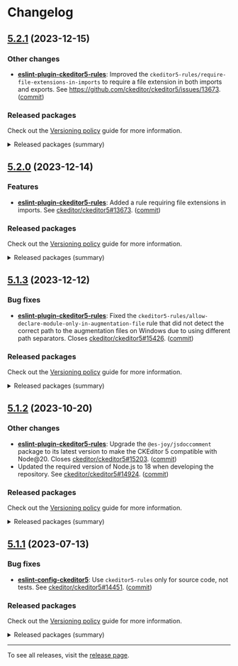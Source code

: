 Changelog
=========

## [5.2.1](https://github.com/ckeditor/ckeditor5-linters-config/compare/v5.2.0...v5.2.1) (2023-12-15)

### Other changes

* **[eslint-plugin-ckeditor5-rules](https://www.npmjs.com/package/eslint-plugin-ckeditor5-rules)**: Improved the `ckeditor5-rules/require-file-extensions-in-imports` to require a file extension in both imports and exports. See https://github.com/ckeditor/ckeditor5/issues/13673. ([commit](https://github.com/ckeditor/ckeditor5-linters-config/commit/950a842b6aaacbb7d2e958be6e1a224db755b2f5))

### Released packages

Check out the [Versioning policy](https://ckeditor.com/docs/ckeditor5/latest/framework/guides/support/versioning-policy.html) guide for more information.

<details>
<summary>Released packages (summary)</summary>

Other releases:

* [eslint-config-ckeditor5](https://www.npmjs.com/package/eslint-config-ckeditor5/v/5.2.1): v5.2.0 => v5.2.1
* [eslint-plugin-ckeditor5-rules](https://www.npmjs.com/package/eslint-plugin-ckeditor5-rules/v/5.2.1): v5.2.0 => v5.2.1
* [stylelint-config-ckeditor5](https://www.npmjs.com/package/stylelint-config-ckeditor5/v/5.2.1): v5.2.0 => v5.2.1
* [stylelint-plugin-ckeditor5-rules](https://www.npmjs.com/package/stylelint-plugin-ckeditor5-rules/v/5.2.1): v5.2.0 => v5.2.1
</details>


## [5.2.0](https://github.com/ckeditor/ckeditor5-linters-config/compare/v5.1.3...v5.2.0) (2023-12-14)

### Features

* **[eslint-plugin-ckeditor5-rules](https://www.npmjs.com/package/eslint-plugin-ckeditor5-rules)**: Added a rule requiring file extensions in imports. See [ckeditor/ckeditor5#13673](https://github.com/ckeditor/ckeditor5/issues/13673). ([commit](https://github.com/ckeditor/ckeditor5-linters-config/commit/d7d5211e960378b985f0383efc66951e89dfd83b))

### Released packages

Check out the [Versioning policy](https://ckeditor.com/docs/ckeditor5/latest/framework/guides/support/versioning-policy.html) guide for more information.

<details>
<summary>Released packages (summary)</summary>

Releases containing new features:

* [eslint-plugin-ckeditor5-rules](https://www.npmjs.com/package/eslint-plugin-ckeditor5-rules/v/5.2.0): v5.1.3 => v5.2.0

Other releases:

* [eslint-config-ckeditor5](https://www.npmjs.com/package/eslint-config-ckeditor5/v/5.2.0): v5.1.3 => v5.2.0
* [stylelint-config-ckeditor5](https://www.npmjs.com/package/stylelint-config-ckeditor5/v/5.2.0): v5.1.3 => v5.2.0
* [stylelint-plugin-ckeditor5-rules](https://www.npmjs.com/package/stylelint-plugin-ckeditor5-rules/v/5.2.0): v5.1.3 => v5.2.0
</details>


## [5.1.3](https://github.com/ckeditor/ckeditor5-linters-config/compare/v5.1.2...v5.1.3) (2023-12-12)

### Bug fixes

* **[eslint-plugin-ckeditor5-rules](https://www.npmjs.com/package/eslint-plugin-ckeditor5-rules)**: Fixed the `ckeditor5-rules/allow-declare-module-only-in-augmentation-file` rule that did not detect the correct path to the augmentation files on Windows due to using different path separators. Closes [ckeditor/ckeditor5#15426](https://github.com/ckeditor/ckeditor5/issues/15426). ([commit](https://github.com/ckeditor/ckeditor5-linters-config/commit/a02bdbd4a1dfd7e671f6530a2935598fd8ae85dc))

### Released packages

Check out the [Versioning policy](https://ckeditor.com/docs/ckeditor5/latest/framework/guides/support/versioning-policy.html) guide for more information.

<details>
<summary>Released packages (summary)</summary>

Other releases:

* [eslint-config-ckeditor5](https://www.npmjs.com/package/eslint-config-ckeditor5/v/5.1.3): v5.1.2 => v5.1.3
* [eslint-plugin-ckeditor5-rules](https://www.npmjs.com/package/eslint-plugin-ckeditor5-rules/v/5.1.3): v5.1.2 => v5.1.3
* [stylelint-config-ckeditor5](https://www.npmjs.com/package/stylelint-config-ckeditor5/v/5.1.3): v5.1.2 => v5.1.3
* [stylelint-plugin-ckeditor5-rules](https://www.npmjs.com/package/stylelint-plugin-ckeditor5-rules/v/5.1.3): v5.1.2 => v5.1.3
</details>


## [5.1.2](https://github.com/ckeditor/ckeditor5-linters-config/compare/v5.1.1...v5.1.2) (2023-10-20)

### Other changes

* **[eslint-plugin-ckeditor5-rules](https://www.npmjs.com/package/eslint-plugin-ckeditor5-rules)**: Upgrade the `@es-joy/jsdoccomment` package to its latest version to make the CKEditor 5 compatible with Node@20. Closes [ckeditor/ckeditor5#15203](https://github.com/ckeditor/ckeditor5/issues/15203). ([commit](https://github.com/ckeditor/ckeditor5-linters-config/commit/cc93260dd7aa17ddbe79cb6f4dbe1c1cd6a3157e))
* Updated the required version of Node.js to 18 when developing the repository. See [ckeditor/ckeditor5#14924](https://github.com/ckeditor/ckeditor5/issues/14924). ([commit](https://github.com/ckeditor/ckeditor5-linters-config/commit/7852374add49fe23c9f7a436d7f119b35f5c6aa0))

### Released packages

Check out the [Versioning policy](https://ckeditor.com/docs/ckeditor5/latest/framework/guides/support/versioning-policy.html) guide for more information.

<details>
<summary>Released packages (summary)</summary>

Other releases:

* [eslint-config-ckeditor5](https://www.npmjs.com/package/eslint-config-ckeditor5/v/5.1.2): v5.1.1 => v5.1.2
* [eslint-plugin-ckeditor5-rules](https://www.npmjs.com/package/eslint-plugin-ckeditor5-rules/v/5.1.2): v5.1.1 => v5.1.2
* [stylelint-config-ckeditor5](https://www.npmjs.com/package/stylelint-config-ckeditor5/v/5.1.2): v5.1.1 => v5.1.2
* [stylelint-plugin-ckeditor5-rules](https://www.npmjs.com/package/stylelint-plugin-ckeditor5-rules/v/5.1.2): v5.1.1 => v5.1.2
</details>


## [5.1.1](https://github.com/ckeditor/ckeditor5-linters-config/compare/v5.1.0...v5.1.1) (2023-07-13)

### Bug fixes

* **[eslint-config-ckeditor5](https://www.npmjs.com/package/eslint-config-ckeditor5)**: Use `ckeditor5-rules` only for source code, not tests. See [ckeditor/ckeditor5#14451](https://github.com/ckeditor/ckeditor5/issues/14451). ([commit](https://github.com/ckeditor/ckeditor5-linters-config/commit/ff8038d3149790740413bcafda8c39dc4ca69a7b))

### Released packages

Check out the [Versioning policy](https://ckeditor.com/docs/ckeditor5/latest/framework/guides/support/versioning-policy.html) guide for more information.

<details>
<summary>Released packages (summary)</summary>

Other releases:

* [eslint-config-ckeditor5](https://www.npmjs.com/package/eslint-config-ckeditor5): v5.1.0 => v5.1.1
* [eslint-plugin-ckeditor5-rules](https://www.npmjs.com/package/eslint-plugin-ckeditor5-rules): v5.1.0 => v5.1.1
* [stylelint-config-ckeditor5](https://www.npmjs.com/package/stylelint-config-ckeditor5): v5.1.0 => v5.1.1
* [stylelint-plugin-ckeditor5-rules](https://www.npmjs.com/package/stylelint-plugin-ckeditor5-rules): v5.1.0 => v5.1.1
</details>

---

To see all releases, visit the [release page](https://github.com/ckeditor/ckeditor5-linters-config/releases).

